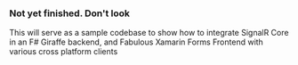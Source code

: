 ### Not yet finished. Don't look

This will serve as a sample codebase to show how to integrate SignalR Core in an F# Giraffe backend, and Fabulous Xamarin Forms Frontend with various cross platform clients